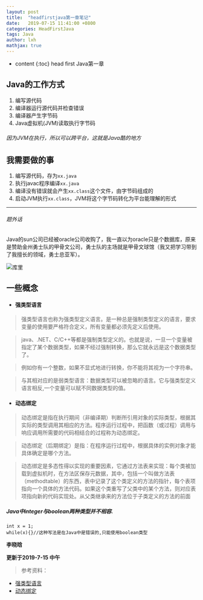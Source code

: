 ```yaml
---
layout: post
title:  "headfirstjava第一章笔记"
date:   2019-07-15 11:41:00 +0800
categories: HeadFirstJava
tags: Java 
author: lxh
mathjax: true
---
```


* content
{:toc}
head first Java第一章



## Java的工作方式

1. 编写源代码
2. 编译器运行源代码并检查错误
3. 编译器产生字节码
4. Java虚拟机(JVM)读取执行字节码

###### 因为JVM在执行，所以可以跨平台，这就是Java酷的地方

## 我需要做的事

1. 编写源代码，存为`xx.java`
2. 执行javac程序编译`xx.java`
3. 编译没有错误就会产生`xx.class`这个文件，由字节码组成的
4. 启动JVM执行`xx.class`，JVM将这个字节码转化为平台能理解的形式

---

###### 题外话

Java的sun公司已经被oracle公司收购了，我一直以为oracle只是个数据库，原来是赞助金州勇士队的甲骨文公司，勇士队的主场就是甲骨文球馆（我又把学习带到了我擅长的领域，勇士总亚军）。

![库里](https://timgsa.baidu.com/timg?image&quality=80&size=b9999_10000&sec=1563172214826&di=f21b6a0846beb1261bbc6c45ef3e324c&imgtype=0&src=http%3A%2F%2Fb-ssl.duitang.com%2Fuploads%2Fitem%2F201702%2F09%2F20170209233820_xtrLs.thumb.224_0.jpeg)

## 一些概念

- #### 强类型语言

>   强类型语言也称为强类型定义语言。是一种总是强制类型定义的语言，要求变量的使用要严格符合定义，所有变量都必须先定义后使用。

> java、.NET、C/C++等都是强制类型定义的。也就是说，一旦一个变量被指定了某个数据类型，如果不经过强制转换，那么它就永远是这个数据类型了。

> 例如你有一个整数，如果不显式地进行转换，你不能将其视为一个字符串。

> 与其相对应的是弱类型语言：数据类型可以被忽略的语言。它与强类型定义语言相反,一个变量可以赋不同数据类型的值。

- #### 动态绑定

> 动态绑定是指在执行期间（非编译期）判断所引用对象的实际类型，根据其实际的类型调用其相应的方法。程序运行过程中，把函数（或过程）调用与响应调用所需要的代码相结合的过程称为动态绑定。

> 动态绑定（后期绑定）是指：在程序运行过程中，根据具体的实例对象才能具体确定是哪个方法。

> 动态绑定是多态性得以实现的重要因素，它通过方法表来实现：每个类被加载到虚拟机时，在方法区保存元数据，其中，包括一个叫做方法表（methodtable）的东西，表中记录了这个类定义的方法的指针，每个表项指向一个具体的方法代码。如果这个类重写了父类中的某个方法，则对应表项指向新的代码实现处。从父类继承来的方法位于子类定义的方法的前面

##### Java中integer与boolean两种类型并不相容.

```
int x = 1;
while(x){}//这种写法是在Java中是错误的,只能使用boolean类型
```


**李晓晗**

**更新于2019-7-15 中午**


> 参考资料：
* [强类型语言](https://baike.baidu.com/item/%E5%BC%BA%E7%B1%BB%E5%9E%8B%E8%AF%AD%E8%A8%80/9563849?fr=aladdin)
* [动态绑定](https://baike.baidu.com/item/%E5%8A%A8%E6%80%81%E7%BB%91%E5%AE%9A/3987987)

